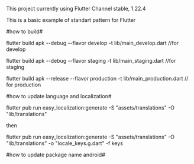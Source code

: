 This project currently using Flutter Channel stable, 1.22.4

This is a basic example of standart pattern for Flutter

#how to build#

flutter build apk --debug --flavor develop -t lib/main_develop.dart //for develop

flutter build apk --debug --flavor staging -t lib/main_staging.dart //for staging

flutter build apk --release --flavor production -t lib/main_production.dart // for production


#how to update language and localization#

flutter pub run easy_localization:generate -S "assets/translations" -O "lib/translations"

then

flutter pub run easy_localization:generate -S "assets/translations" -O "lib/translations" -o "locale_keys.g.dart" -f keys


#how to update package name android#